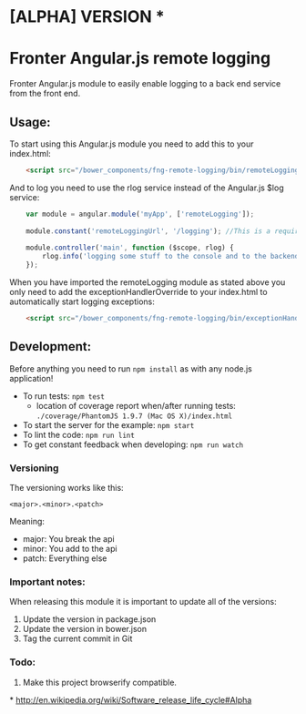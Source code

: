 # [ALPHA] VERSION *

# Fronter Angular.js remote logging

Fronter Angular.js module to easily enable logging to a back end service from the front end.

## Usage:

To start using this Angular.js module you need to add this to your index.html:

```html
    <script src="/bower_components/fng-remote-logging/bin/remoteLoggingModule.min.js"></script>
```

And to log you need to use the rlog service instead of the Angular.js $log service:
  

```js
    var module = angular.module('myApp', ['remoteLogging']);
    
    module.constant('remoteLoggingUrl', '/logging'); //This is a requirement for the remoteLogging module
    
    module.controller('main', function ($scope, rlog) {
        rlog.info('logging some stuff to the console and to the backend');
    });
```

    
When you have imported the remoteLogging module as stated above you only need to add the exceptionHandlerOverride
to your index.html to automatically start logging exceptions:

```html
    <script src="/bower_components/fng-remote-logging/bin/exceptionHandlerOverride.min.js"></script>
```

## Development:

Before anything you need to run `npm install` as with any node.js application!

* To run tests: `npm test`
    * location of coverage report when/after running tests: `./coverage/PhantomJS 1.9.7 (Mac OS X)/index.html`
* To start the server for the example: `npm start`
* To lint the code: `npm run lint`
* To get constant feedback when developing: `npm run watch`


### Versioning
The versioning works like this:

    <major>.<minor>.<patch>

Meaning:

* major: You break the api
* minor: You add to the api
* patch: Everything else


### Important notes:

When releasing this module it is important to update all of the versions:

1. Update the version in package.json
2. Update the version in bower.json
3. Tag the current commit in Git

### Todo:

1. Make this project browserify compatible.

\* http://en.wikipedia.org/wiki/Software_release_life_cycle#Alpha
